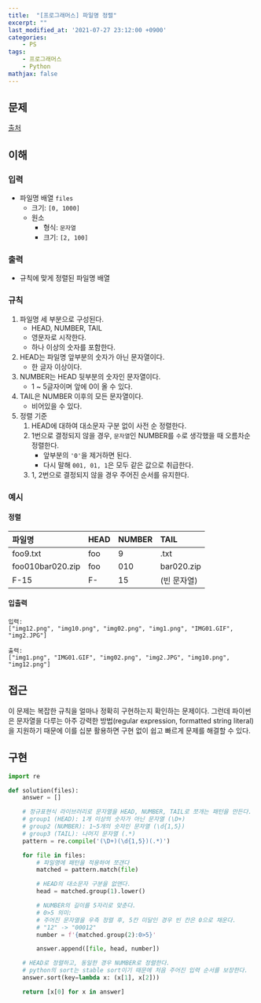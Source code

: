 ```yaml
---
title:  "[프로그래머스] 파일명 정렬"
excerpt: ""
last_modified_at: '2021-07-27 23:12:00 +0900'
categories:
    - PS
tags:
    - 프로그래머스
    - Python
mathjax: false
---
```


## 문제

[출처](https://programmers.co.kr/learn/courses/30/lessons/17686)

## 이해

### 입력 

* 파일명 배열 ```files```
    * 크기: ```[0, 1000]```
    * 원소
        * 형식: ```문자열```
        * 크기: ```[2, 100]```
            
### 출력 

* 규칙에 맞게 정렬된 파일명 배열

### 규칙

1. 파일명 세 부분으로 구성된다.
    * HEAD, NUMBER, TAIL
    * 영문자로 시작한다.
    * 하나 이상의 숫자를 포함한다.
2. HEAD는 파일명 앞부분의 숫자가 아닌 문자열이다.
    * 한 글자 이상이다.
3. NUMBER는 HEAD 뒷부분의 숫자인 문자열이다.
    * 1 ~ 5글자이며 앞에 0이 올 수 있다.
4. TAIL은 NUMBER 이후의 모든 문자열이다.
    * 비어있을 수 있다.
5. 정렬 기준
    1. HEAD에 대하여 대소문자 구분 없이 사전 순 정렬한다.
    2. 1번으로 결정되지 않을 경우, ```문자열```인 NUMBER를 ```수```로 생각했을 때 오름차순 정렬한다.
        * 앞부분의 ```'0'```을 제거하면 된다.
        * 다시 말해 ```001, 01, 1```은 모두 같은 값으로 취급한다.
    3. 1, 2번으로 결정되지 않을 경우 주어진 순서를 유지한다.

### 예시

#### 정렬

파일명|HEAD|NUMBER|TAIL
:---|:---|:---|:---
foo9.txt|foo|9|.txt
foo010bar020.zip|foo|010|bar020.zip
F-15|F-|15|(빈 문자열)

#### 입출력

```
입력: 
["img12.png", "img10.png", "img02.png", "img1.png", "IMG01.GIF", "img2.JPG"]

출력: 
["img1.png", "IMG01.GIF", "img02.png", "img2.JPG", "img10.png", "img12.png"]
```

## 접근

이 문제는 복잡한 규칙을 얼마나 정확히 구현하는지 확인하는 문제이다. 그런데  파이썬은 문자열을 다루는 아주 강력한 방법(regular expression, formatted string literal)을 지원하기 때문에 이를 십분 활용하면 구현 없이 쉽고 빠르게 문제를 해결할 수 있다.

## 구현

```python
import re

def solution(files):
    answer = []

    # 정규표현식 라이브러리로 문자열을 HEAD, NUMBER, TAIL로 쪼개는 패턴을 만든다.
    # group1 (HEAD): 1개 이상의 숫자가 아닌 문자열 (\D+)
    # group2 (NUMBER): 1~5개의 숫자인 문자열 (\d{1,5})
    # group3 (TAIL): 나머지 문자열 (.*)
    pattern = re.compile('(\D+)(\d{1,5})(.*)')

    for file in files:
        # 파일명에 패턴을 적용하여 쪼갠다
        matched = pattern.match(file)

        # HEAD의 대소문자 구분을 없앤다.
        head = matched.group(1).lower()

        # NUMBER의 길이를 5자리로 맞춘다.
        # 0>5 의미: 
        # 주어진 문자열을 우측 정렬 후, 5칸 미달인 경우 빈 칸은 0으로 채운다.
        # "12" -> "00012"
        number = f'{matched.group(2):0>5}'

        answer.append([file, head, number])

    # HEAD로 정렬하고, 동일한 경우 NUMBER로 정렬한다.
    # python의 sort는 stable sort이기 때문에 처음 주어진 입력 순서를 보장한다.
    answer.sort(key=lambda x: (x[1], x[2]))

    return [x[0] for x in answer]
```